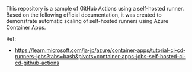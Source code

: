 This repository is a sample of GitHub Actions using a self-hosted runner. Based on the following official documentation, it was created to demonstrate automatic scaling of self-hosted runners using Azure Container Apps.

Ref: 
- https://learn.microsoft.com/ja-jp/azure/container-apps/tutorial-ci-cd-runners-jobs?tabs=bash&pivots=container-apps-jobs-self-hosted-ci-cd-github-actions
